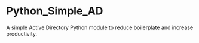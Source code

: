 # Python_Simple_AD
A simple Active Directory Python module to reduce boilerplate and increase productivity.
